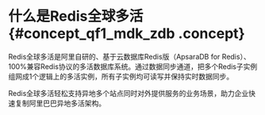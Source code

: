 # 什么是Redis全球多活 {#concept_qf1_mdk_zdb .concept}

Redis全球多活是阿里自研的、基于云数据库Redis版（ApsaraDB for Redis）、100%兼容Redis协议的多活数据库系统。通过数据同步通道，把多个Redis子实例组网成1个逻辑上的多活实例，所有子实例均可读写并保持实时数据同步。

Redis全球多活轻松支持异地多个站点同时对外提供服务的业务场景，助力企业快速复制阿里巴巴异地多活架构。

